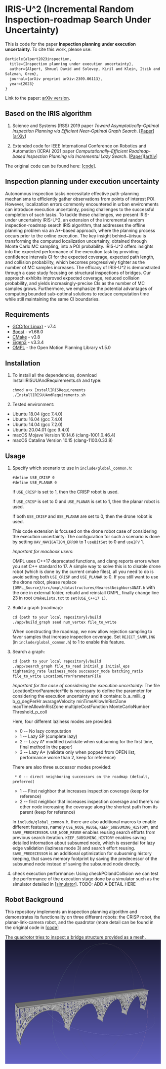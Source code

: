 # IRIS-U^2 (Incremental Random Inspection-roadmap Search Under Uncertainty)

This is code for the paper **Inspection planning under execution uncertainty**. To cite this work, please use:

```
@article{alpert2023inspection,
  title={Inspection planning under execution uncertainty},
  author={Alpert, Shmuel David and Solovey, Kiril and Klein, Itzik and Salzman, Oren},
  journal={arXiv preprint arXiv:2309.06113},
  year={2023}
}
```

Link to the paper: [arXiv version](https://arxiv.org/pdf/2309.06113.pdf).

## Based on the IRIS algorithm

1. Science and Systems (RSS) 2019 paper *Toward Asymptotically-Optimal Inspection Planning via Efficient Near-Optimal Graph Search*. [[Paper](http://www.roboticsproceedings.org/rss15/p57.html)][[arXiv](https://arxiv.org/pdf/1907.00506.pdf)]

2. Extended code for IEEE International Conference on Robotics and Automation (ICRA) 2021 paper *Computationally-Efficient Roadmap-based Inspection Planning via Incremental Lazy Search*. [[Paper](https://ieeexplore.ieee.org/document/9561653)][[arXiv](https://arxiv.org/pdf/2103.13573.pdf)]

The original code can be found here: [[code](https://github.com/UNC-Robotics/IRIS)].

## Inspection planning under execution uncertainty

  Autonomous inspection tasks necessitate effective path-planning mechanisms to efficiently gather observations from points of interest POI. However, localization errors commonly encountered in urban environments can introduce execution uncertainty, posing challenges to the successful completion of such tasks. To tackle these challenges, we present IRIS-under uncertainty IRIS-U^2, an extension of the incremental random inspection-roadmap search IRIS algorithm, that addresses the offline planning problem via an A*-based approach, where the planning process occurs prior to the online execution.
The key insight  behind~\irisuu is transforming the computed localization uncertainty, obtained through Monte Carlo MC sampling, into a POI probability.
IRIS-U^2 offers insights into the expected performance of the execution task by providing confidence intervals CI for the expected coverage, expected path length, and collision probability, which becomes progressively tighter as the number of MC samples increases.
The efficacy of IRIS-U^2 is demonstrated through a case study focusing on structural inspections of bridges. Our approach exhibits improved expected coverage, reduced collision probability, and yields increasingly-precise CIs as the number of MC samples grows. Furthermore, we emphasize the potential advantages of computing bounded sub-optimal solutions  to reduce computation time while still maintaining the same CI boundaries.

## Requirements

* [GCC(for Linux)](https://gcc.gnu.org/) - v7.4
* [Boost](https://www.boost.org/) - v1.68.0
* [CMake](https://cmake.org/) - v3.8
* [Eigen3](http://eigen.tuxfamily.org/index.php?title=Main_Page) - v3.3.4
* [OMPL](https://ompl.kavrakilab.org/) - the Open Motion Planning Library v1.5.0

## Installation


1. To install all the dependencies, download InstallIRISUUAndRequirements.sh and type:
	```
	chmod u+x InstallIRISRequirements 
	./InstallIRISUUAndRequirements.sh
	```
2. Tested environment:

  * Ubuntu 18.04 (gcc 7.4.0)
  * Ubuntu 16.04 (gcc 7.4.0)
  * Ubuntu 14.04 (gcc 7.2.0)
  * Ubuntu 20.04.01 (gcc 9.4.0)
  * macOS Mojave Version 10.14.6 (clang-1001.0.46.4)
  * macOS Catalina Version 10.15 (clang-1100.0.33.8)
    
## Usage

1. Specify which scenario to use in ```include/global_common.h```:
	
	```
	#define USE_CRISP 0
	#define USE_PLANAR 0
	```

	If ```USE_CRISP``` is set to 1, then the CRISP robot is used.
	
	If ```USE_CRISP``` is set to 0 and ```USE_PLANAR``` is set to 1, then the planar robot is used.

	If both ```USE_CRISP``` and ```USE_PLANAR``` are set to 0, then the drone robot is used.

	This code extension is focused on the drone robot case of considering the execution uncertainty:
	The configuration for such a scenario is done by setting ```UAV_NAVIGATION_ERROR``` to 1 ```useBitSet``` to 0 and ```useIPV``` 1.

	*Important for macbook users:*

	OMPL uses C++17 deprecated functions, and clang reports errors when you set C++ standard to 17.
	A simple way to solve this is to disable drone robot (which is done by the current cmake files), all you need to do is avoid setting both ```USE_CRISP``` and ```USE_PLANAR``` to 0.
	If you still want to use the drone robot, please replace ```{OMPL_Source}/src/ompl/datastructures/NearestNeighborsGNAT.h``` with the one in external folder, rebuild and reinstall OMPL, finally change line 23 in root ```CMakeLists.txt``` to ```set(USE_C++17 1)```.

2. Build a graph (roadmap):

	```
	cd {path to your local repository}/build
	./app/build_graph seed num_vertex file_to_write 
	```

	When constructing the roadmap, we now allow rejection sampling to favor samples that increase inspection coverage. Set ```REJECT_SAMPLING``` (in ```include/global_common.h```) to 1 to enable this feature.

2. Search a graph:
	```
	cd {path to your local repository}/build
	./app/search_graph file_to_read initial_p initial_eps tightening_rate laziness_mode successor_mode batching_ratio file_to_write LocationErrorParameterFile
	```
	*Important for the case of considering the execution uncertainty:*
	The file LocationErrorParameterFile is necessary to define the parameter for considering the execution uncertainty and it contains:
	b_a_milli_g b_g_degPerHr avarageVelocity minTimeAllowInRistZone maxTimeAllowInRistZone multipleCostFunction MonteCarloNumber Threshold_p_coll
	
	Here, four different laziness modes are provided:

	* 0 -- No lazy computation
	* 1 -- Lazy SP (complete lazy)
	* 2 -- Lazy A* modified (validate when subsuming for the first time, final method in the paper)
	* 3 -- Lazy A* (validate only when popped from OPEN list, performance worse than 2, keep for reference)

    There are also three successor modes provided:

        * 0 -- direct neighboring successors on the roadmap (default, preferred)
	* 1 -- First neighbor that increases inspection coverage (keep for reference)
	* 2 -- first neighbor that increases inspection coverage and there's no other node increasing the coverage along the shortest path from its parent (keep for reference)

    In ```include/global_common.h```, there are also additional macros to enable different features, namely ```USE_NODE_REUSE```, ```KEEP_SUBSUMING_HISTORY```, and ```SAVE_PREDECESSOR```. ```USE_NODE_REUSE``` enables reusing search efforts from previous search iteration. ```KEEP_SUBSUMING_HISTORY``` enables saving detailed information about subsumed node, which is essential for lazy edge validation (laziness mode 3) and search effort reusing. ```SAVE_PREDECESSOR``` is an additional optimization for subusming history keeping, that saves memory footprint by saving the predecessor of the subsumed node instead of saving the subsumed node directly.

3. check execution performance:
   Using checkPOIandCollision we can test the performance of the execution stage done by a simulator such as the simulator detailed in [[simulator](https://github.com/CRL-Technion/Simulator-IRIS-UU)].
   TODO: ADD A DETAIL HERE

## Robot Background

This repository implements an inspection planning algorithm and demonstrates its functionality on three different robots:
the CRISP robot, the planar-link-camera robot, and the quadrotor (more detail can be found in the original code in [[code](https://github.com/UNC-Robotics/IRIS)]

The quadrotor tries to inspect a bridge structure provided as a mesh.
<img src="images/bridge.png" width="600" height="400">
